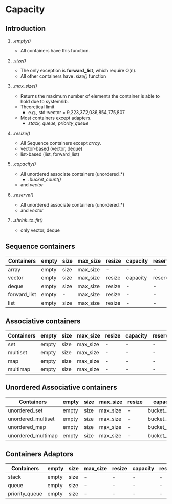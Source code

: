 # Capacity
## Introduction
1. *.empty()*
    - All containers have this function.
2. *.size()*
    - The only exception is **forward_list**, which require O(n).
    - All other containers have *.size()* function
    
3. *.max_size()*
    - Returns the maximum number of elements the container is able to hold due to system/lib.
    - Theoretical limit
        - e.g., std::vector = 9,223,372,036,854,775,807
    - Most containers except adapters.        
        - *stack, queue, priority_queue*
    
4. *.resize()*
    - All Sequence containers except *array*.
    - vector-based (vector, deque)
    - list-based (list, forward_list)

5. *.capacity()*
    - All unordered associate containers (unordered_*)
        - *.bucket_count()*
    - and *vector*

6. *.reserve()*
    - All unordered associate containers (unordered_*)
    - and *vector*

7. *.shrink_to_fit()*
    - only vector, deque

## Sequence containers
Containers|empty|size|max_size|resize|capacity|reserve|shrink_to_fit|
-|-|-|-|-|-|-|-|
array|empty|size|max_size|-|-|-|-|
vector|empty|size|max_size|resize|capacity|reserve|shrink_to_fit|
deque|empty|size|max_size|resize|-|-|shrink_to_fit|
forward_list|empty|-|max_size|resize|-|-|-|
list|empty|size|max_size|resize|-|-|-|

## Associative containers
Containers|empty|size|max_size|resize|capacity|reserve|shrink_to_fit|
-|-|-|-|-|-|-|-|
set|empty|size|max_size|-|-|-|-|
multiset|empty|size|max_size|-|-|-|-|
map|empty|size|max_size|-|-|-|-|
multimap|empty|size|max_size|-|-|-|-|

## Unordered Associative containers
Containers|empty|size|max_size|resize|capacity|reserve|shrink_to_fit|
-|-|-|-|-|-|-|-|
unordered_set|empty|size|max_size|-|bucket_count|reserve|-|
unordered_multiset|empty|size|max_size|-|bucket_count|reserve|-|
unordered_map|empty|size|max_size|-|bucket_count|reserve|-|
unordered_multimap|empty|size|max_size|-|bucket_count|reserve|-|

## Containers Adaptors
Containers|empty|size|max_size|resize|capacity|reserve|shrink_to_fit|
-|-|-|-|-|-|-|-|
stack|empty|size|-|-|-|-|-|
queue|empty|size|-|-|-|-|-|
priority_queue|empty|size|-|-|-|-|-|

